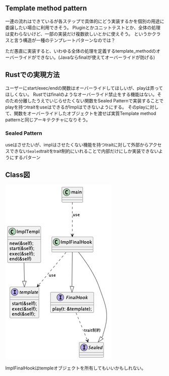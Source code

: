 ## Template method pattern

一連の流れはできているが各ステップで具体的にどう実装するかを個別の用途に委譲したい場合に利用できそう。
Pluginとかユニットテストとか、全体の処理は変わらないけど、一部の実装だけ複数欲しいとかに使えそう。
というかクラスと言う構造が一種のテンプレートパターンなのでは？

ただ愚直に実装すると、いわゆる全体の処理を定義するtemplate_methodのオーバーライドができない。(Javaならfinalが使えてオーバーライドが防げる)
## Rustでの実現方法
ユーザーにstart/exec/endの関数はオーバーライドしてほしいが、playは弄ってほしくない。
Rustではfinalのようなオーバーライド禁止をする機能はない。そのため分離したうえでいじらせたくない関数をSealed Patternで実装することでplayを持つtraitをuseはできるがImplはできないようにする。
そのplayに対して、関数をオーバーライドしたオブジェクトを渡せば実質Template method patternと同じアーキテクチャになりそう。

### Sealed Pattern

useはさせたいが、implはさせたくない機能を持つtraitに対して外部からアクセスできない`Sealed`traitをtrait制約にいれることで内部だけにしか実装できないようにするパターン


## Class図

![Template Pattern](./class.png)

ImplFinalHookはtempleオブジェクトを所有してもいいかもしれない。
